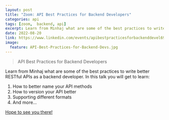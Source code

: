 ```yaml
---
layout: post
title: "Zoom: API Best Practices for Backend Developers"
categories: api
tags: [zoom,  backend, api]
excerpt: Learn from Minhaj what are some of the best practices to write better RESTful APIs as a backend developer
date: 2022-08-20
link: https://www.linkedin.com/events/apibestpracticesforbackenddevel6963580176676904960/
image:
  feature: API-Best-Practices-for-Backend-Devs.jpg
---
```


> API Best Practices for Backend Developers

Learn from Minhaj what are some of the best practices to write better RESTful APIs as a backend developer. In this talk you will get to learn:

1. How to better name your API methods
2. How to version your API better
3. Supporting different formats
4. And more…

[Hope to see you there!](https://www.linkedin.com/events/apibestpracticesforbackenddevel6963580176676904960/)